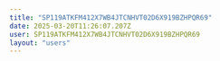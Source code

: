 ```yaml
---
title: "SP119ATKFM412X7WB4JTCNHVT02D6X919BZHPQR69"
date: 2025-03-20T11:26:07.207Z
user: SP119ATKFM412X7WB4JTCNHVT02D6X919BZHPQR69
layout: "users"
---
```

    